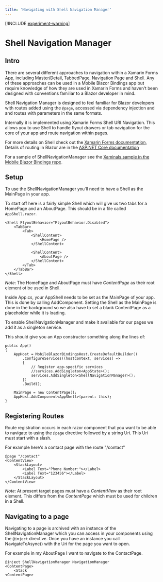 ```yaml
---
title: 'Navigating with Shell Navigation Manager'
---
```


[!INCLUDE [experiment-warning](../includes/experiment-warning.md)]

# Shell Navigation Manager

## Intro
There are several different approaches to navigation within a Xamarin Forms App, including Master/Detail, TabbedPage, Navigation Page and Shell. Any of these approaches can be used in a Mobile Blazor Bindings app but require knowledge of how they are used in Xamarin Forms  and haven't been designed with conventions familiar to a Blazor developer in mind.

Shell Navigation Manager is designed to feel familiar for Blazor developers with routes added using the `@page`, accessed via dependency injection and and routes with parameters in the same formats.

Internally it is implemented using Xamarin Forms Shell URI Navigation. This allows you to use Shell to handle flyout drawers or tab navigation for the core of your app and route navigation within pages. 

For more details on Shell check out the [Xamarin Forms documentation](https://docs.microsoft.com/en-us/xamarin/xamarin-forms/app-fundamentals/shell/), Details of routing in Blazor are in the [ASP.NET Core documentation](https://docs.microsoft.com/en-us/aspnet/core/blazor/fundamentals/routing?view=aspnetcore-3.1)

For a sample of ShellNavigationManager see the [Xaminals sample in the Mobile Blazor Bindings repo](https://github.com/xamarin/MobileBlazorBindings/tree/master/samples/MobileBlazorBindingsXaminals).

## Setup
To use the ShellNavigationManager you'll need to have a Shell as the MainPage in your app.

To start off here is a fairly simple Shell which will give us two tabs for a HomePage and an AboutPage. This should be in a file called `AppShell.razor`.

```
<Shell FlyoutBehavior="FlyoutBehavior.Disabled">
    <TabBar>
        <Tab>
            <ShellContent>
                <HomePage />
            </ShellContent>

            <ShellContent>
                <AboutPage />
            </ShellContent>
        </Tab>
    </TabBar>
</Shell>
```

*Note*: The HomePage and AboutPage must have *ContentPage* as their root element ot be used in Shell.



Inside App.cs, your AppShell needs to be set as the MainPage of your app. This is done by calling AddComponent. Setting the Shell as the MainPage is done in the background so we also have to set a blank ContentPage as a placeholder while it is loading.

To enable ShellNavigationManager and make it available for our pages we add it as a singleton service.

This should give you an App constructor something along the lines of:

```
public App()
{
    AppHost = MobileBlazorBindingsHost.CreateDefaultBuilder()
        .ConfigureServices((hostContext, services) =>
        {
            // Register app-specific services
            //services.AddSingleton<AppState>();
            services.AddSingleton<ShellNavigationManager>();
        })
        .Build();

    MainPage = new ContentPage();
    AppHost.AddComponent<AppShell>(parent: this);
}
```

## Registering Routes
Route registration occurs in each razor component that you want to be able to navigate to using the `@page` directive followed by a string Uri. This Uri must start with a slash.

For example here's a contact page with the route "/contact"

```
@page "/contact"
<ContentView>
    <StackLayout>
        <Label Text="Phone Number:"></Label>
        <Label Text="123456"></Label>
    </StackLayout>
</ContentView>
```

*Note*: At present target pages must have a *ContentView* as their root element. This differs from the *ContentPage* which must be used for children in a Shell.

## Navigating to a page
Navigating to a page is archived with an instance of the ShellNavigationManager which you can access in your components using the `@inject` directive. Once you have an instance you call NavigateToAsync() with the Uri for the page you want to open.

For example in my AboutPage I want to navigate to the ContactPage.

```
@inject ShellNavigationManager NavigationManager
<ContentPage>
    <Stack
<ContentPage>
```